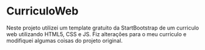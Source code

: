 # CurriculoWeb

Neste projeto utilizei um template gratuito da StartBootstrap de um curriculo web utilizando HTML5, CSS e JS. Fiz alterações para o meu curriculo e modifiquei algumas coisas do projeto original.
